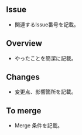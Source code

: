 ## Issue
- 関連するIssue番号を記載。

## Overview
- やったことを簡潔に記載。

## Changes
- 変更点、影響箇所を記載。

## To merge
- Merge 条件を記載。
